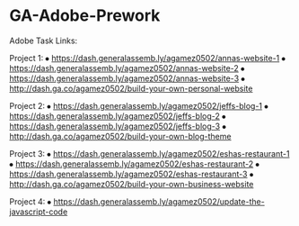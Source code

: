 # GA-Adobe-Prework

Adobe Task Links: 

Project 1:
⦁	https://dash.generalassemb.ly/agamez0502/annas-website-1
⦁	https://dash.generalassemb.ly/agamez0502/annas-website-2
⦁	https://dash.generalassemb.ly/agamez0502/annas-website-3
⦁	http://dash.ga.co/agamez0502/build-your-own-personal-website

Project 2: 
⦁	https://dash.generalassemb.ly/agamez0502/jeffs-blog-1
⦁	https://dash.generalassemb.ly/agamez0502/jeffs-blog-2
⦁	https://dash.generalassemb.ly/agamez0502/jeffs-blog-3
⦁	http://dash.ga.co/agamez0502/build-your-own-blog-theme

Project 3:
⦁	https://dash.generalassemb.ly/agamez0502/eshas-restaurant-1
⦁	https://dash.generalassemb.ly/agamez0502/eshas-restaurant-2
⦁	https://dash.generalassemb.ly/agamez0502/eshas-restaurant-3
⦁	http://dash.ga.co/agamez0502/build-your-own-business-website

Project 4:
⦁	https://dash.generalassemb.ly/agamez0502/update-the-javascript-code
